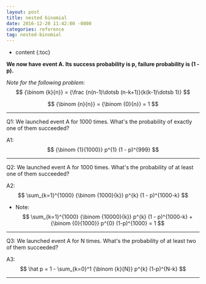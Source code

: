 ```yaml
---
layout: post
title: nested binomial
date: 2016-12-20 11:42:00 -0800
categories: reference
tag: nested-binomial
---
```


* content
{:toc}



__We now have event A. Its success probability is p, failure probability is (1 - p).__

_Note for the following problem:_  
$$ {\binom {k}{n}} = {\frac {n(n-1)\dotsb (n-k+1)}{k(k-1)\dotsb 1}} $$  

$$ {\binom {n}{n}} = {\binom {0}{n}} = 1 $$

---

Q1: We launched event A for 1000 times. What's the probability of exactly one of them succeeded?

A1: $$ {\binom {1}{1000}} p^{1} (1 - p)^{999} $$

---

Q2: We launched event A for 1000 times. What's the probability of at least one of them succeeded?

A2: $$ \sum_{k=1}^{1000} {\binom {1000}{k}} p^{k} (1 - p)^{1000-k} $$

* Note:  
$$ \sum_{k=1}^{1000} {\binom {10000}{k}} p^{k} (1 - p)^{1000-k}  + {\binom {0}{1000}} p^{0} (1-p)^{1000} = 1 $$

---

Q3: We launched event A for N times. What's the probability of at least two of them succeeded?

A3: $$ \hat p = 1 - \sum_{k=0}^1 {\binom {k}{N}} p^{k} (1-p)^{N-k} $$

---
